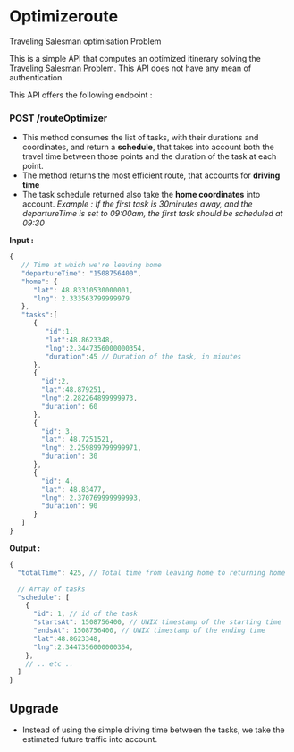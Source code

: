 # Optimizeroute

Traveling Salesman optimisation Problem

This is a simple API that computes an optimized itinerary solving the [Traveling Salesman Problem](https://developers.google.com/optimization/routing/tsp/tsp).
This API does not have any mean of authentication.

This API offers the following endpoint : 

### POST /routeOptimizer

- This method consumes the list of tasks, with their durations and coordinates, and return a **schedule**, that takes into account both the travel time between those points and the duration of the task at each point.
- The method returns the most efficient route, that accounts for **driving time**
- The task schedule returned also take the **home coordinates** into account. *Example : If the first task is 30minutes away, and the departureTime is set to 09:00am, the first task should be scheduled at 09:30*

**Input :**

```javascript
{
   // Time at which we're leaving home
   "departureTime": "1508756400",
   "home": {
      "lat": 48.83310530000001,
      "lng": 2.333563799999979
   },
   "tasks":[
      {
         "id":1,
         "lat":48.8623348,
         "lng":2.3447356000000354,
         "duration":45 // Duration of the task, in minutes
      },
      {
        "id":2,
        "lat":48.879251,
        "lng":2.282264899999973,
        "duration": 60
      },
      {
        "id": 3,
        "lat": 48.7251521,
        "lng": 2.259899799999971,
        "duration": 30
      },
      {
        "id": 4,
        "lat": 48.83477,
        "lng": 2.370769999999993,
        "duration": 90
      }
   ]
}
```

**Output :**
```javascript
{
  "totalTime": 425, // Total time from leaving home to returning home

  // Array of tasks
  "schedule": [
    {
      "id": 1, // id of the task
      "startsAt": 1508756400, // UNIX timestamp of the starting time
      "endsAt": 1508756400, // UNIX timestamp of the ending time
      "lat":48.8623348,
      "lng":2.3447356000000354,
    },
    // .. etc ..
  ]
}
```

## Upgrade

- Instead of using the simple driving time between the tasks, we take the estimated future traffic into account.

